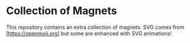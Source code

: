 # Collection of Magnets

This repository contains an extra collection of magnets.
SVG comes from [https://openmoji.org] but some are enhanced with SVG animations!

